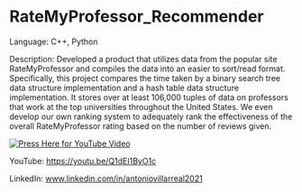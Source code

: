 # RateMyProfessor_Recommender
Language: C++, Python

Description: Developed a product that utilizes data from the popular site RateMyProfessor and compiles the data into an easier to sort/read format. Specifically, this project compares the time taken by a binary search tree data structure implementation and a hash table data structure implementation. It stores over at least 106,000 tuples of data on professors that work at the top universities throughout the United States. We even develop our own ranking system to adequately rank the effectiveness of the overall RateMyProfessor rating based on the number of reviews given.

[![Press Here for YouTube Video](https://img.youtube.com/vi/Q1dEI1ByO1c/0.jpg)](https://youtu.be/Q1dEI1ByO1c)

YouTube: https://youtu.be/Q1dEI1ByO1c

LinkedIn: www.linkedin.com/in/antoniovillarreal2021
